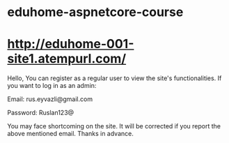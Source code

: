 # eduhome-aspnetcore-course

# http://eduhome-001-site1.atempurl.com/



Hello,
You can register as a regular user to view the site's functionalities. If you want to log in as an admin: 
<p>Email: rus.eyvazli@gmail.com</p> 
<p>Password: Ruslan123@</p>
 
 
You may face shortcoming on the site. It will be corrected if you report the above mentioned email. Thanks in advance.
